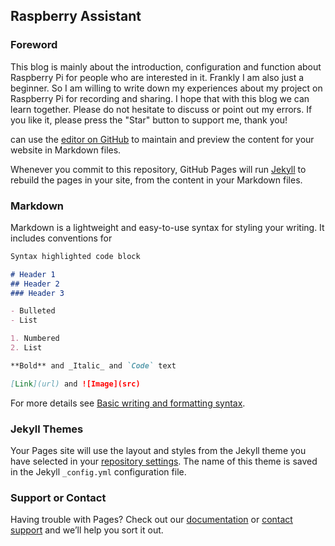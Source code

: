 ## Raspberry Assistant

### Foreword

This blog is mainly about the introduction, configuration and function about Raspberry Pi for people who are interested in it. Frankly I am also just a beginner. So I am willing to write down my experiences about my project on Raspberry Pi for recording and sharing. I hope that with this blog we can learn together. Please do not hesitate to discuss or point out my errors. If you like it, please press the "Star" button to support me, thank you!


















 can use the [editor on GitHub](https://github.com/SEBASTIANSTENZEL/SEBASTIANSTENZEL.github.io/edit/main/index.md) to maintain and preview the content for your website in Markdown files.

Whenever you commit to this repository, GitHub Pages will run [Jekyll](https://jekyllrb.com/) to rebuild the pages in your site, from the content in your Markdown files.

### Markdown

Markdown is a lightweight and easy-to-use syntax for styling your writing. It includes conventions for

```markdown
Syntax highlighted code block

# Header 1
## Header 2
### Header 3

- Bulleted
- List

1. Numbered
2. List

**Bold** and _Italic_ and `Code` text

[Link](url) and ![Image](src)
```

For more details see [Basic writing and formatting syntax](https://docs.github.com/en/github/writing-on-github/getting-started-with-writing-and-formatting-on-github/basic-writing-and-formatting-syntax).

### Jekyll Themes

Your Pages site will use the layout and styles from the Jekyll theme you have selected in your [repository settings](https://github.com/SEBASTIANSTENZEL/SEBASTIANSTENZEL.github.io/settings/pages). The name of this theme is saved in the Jekyll `_config.yml` configuration file.

### Support or Contact

Having trouble with Pages? Check out our [documentation](https://docs.github.com/categories/github-pages-basics/) or [contact support](https://support.github.com/contact) and we’ll help you sort it out.
